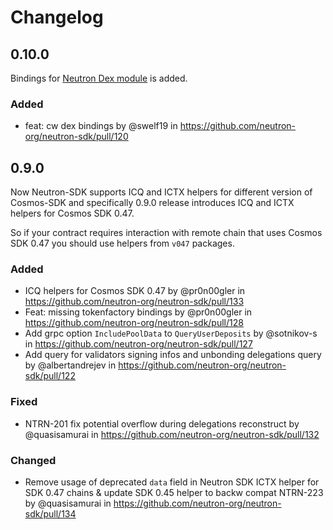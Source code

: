 # Changelog

## 0.10.0

Bindings for [Neutron Dex module](https://docs.neutron.org/neutron/modules/dex/overview/) is added.

### Added

* feat: cw dex bindings by @swelf19 in https://github.com/neutron-org/neutron-sdk/pull/120

## 0.9.0

Now Neutron-SDK supports ICQ and ICTX helpers for different version of Cosmos-SDK and specifically 0.9.0 release
introduces ICQ and ICTX helpers for Cosmos SDK 0.47.

So if your contract requires interaction with remote chain that uses Cosmos SDK 0.47 you should use helpers from `v047`
packages.

### Added

* ICQ helpers for Cosmos SDK 0.47 by @pr0n00gler in https://github.com/neutron-org/neutron-sdk/pull/133
* Feat: missing tokenfactory bindings by @pr0n00gler in https://github.com/neutron-org/neutron-sdk/pull/128
* Add grpc option `IncludePoolData` to `QueryUserDeposits` by @sotnikov-s
  in https://github.com/neutron-org/neutron-sdk/pull/127
* Add query for validators signing infos and unbonding delegations query by @albertandrejev
  in https://github.com/neutron-org/neutron-sdk/pull/122

### Fixed

* NTRN-201 fix potential overflow during delegations reconstruct by @quasisamurai
  in https://github.com/neutron-org/neutron-sdk/pull/132

### Changed

* Remove usage of deprecated `data` field in Neutron SDK ICTX helper for SDK 0.47 chains & update SDK 0.45 helper to
  backw compat NTRN-223 by @quasisamurai in https://github.com/neutron-org/neutron-sdk/pull/134
